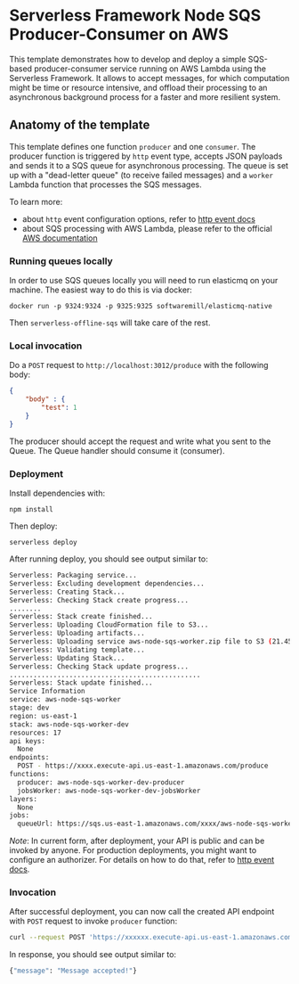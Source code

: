 # Serverless Framework Node SQS Producer-Consumer on AWS

This template demonstrates how to develop and deploy a simple SQS-based producer-consumer service running on AWS Lambda using the Serverless Framework. It allows to accept messages, for which computation might be time or resource intensive, and offload their processing to an asynchronous background process for a faster and more resilient system.

## Anatomy of the template

This template defines one function `producer` and one `consumer`. The producer function is triggered by `http` event type, accepts JSON payloads and sends it to a SQS queue for asynchronous processing. The queue is set up with a "dead-letter queue" (to receive failed messages) and a `worker` Lambda function that processes the SQS messages.

To learn more:

- about `http` event configuration options, refer to [http event docs](https://www.serverless.com/framework/docs/providers/aws/events/apigateway/)
- about SQS processing with AWS Lambda, please refer to the official [AWS documentation](https://docs.aws.amazon.com/lambda/latest/dg/with-sqs.html)

### Running queues locally

In order to use SQS queues locally you will need to run elasticmq on your machine. The easiest way to do this is via docker:

```
docker run -p 9324:9324 -p 9325:9325 softwaremill/elasticmq-native
```

Then `serverless-offline-sqs` will take care of the rest.


### Local invocation

Do a `POST` request to `http://localhost:3012/produce` with the following body:

```json
{
    "body" : {
        "test": 1
    }
}

```
The producer should accept the request and write what you sent to the Queue. The Queue handler should consume it (consumer).


### Deployment

Install dependencies with:

```
npm install
```

Then deploy:

```
serverless deploy
```

After running deploy, you should see output similar to:

```bash
Serverless: Packaging service...
Serverless: Excluding development dependencies...
Serverless: Creating Stack...
Serverless: Checking Stack create progress...
........
Serverless: Stack create finished...
Serverless: Uploading CloudFormation file to S3...
Serverless: Uploading artifacts...
Serverless: Uploading service aws-node-sqs-worker.zip file to S3 (21.45 MB)...
Serverless: Validating template...
Serverless: Updating Stack...
Serverless: Checking Stack update progress...
................................................
Serverless: Stack update finished...
Service Information
service: aws-node-sqs-worker
stage: dev
region: us-east-1
stack: aws-node-sqs-worker-dev
resources: 17
api keys:
  None
endpoints:
  POST - https://xxxx.execute-api.us-east-1.amazonaws.com/produce
functions:
  producer: aws-node-sqs-worker-dev-producer
  jobsWorker: aws-node-sqs-worker-dev-jobsWorker
layers:
  None
jobs:
  queueUrl: https://sqs.us-east-1.amazonaws.com/xxxx/aws-node-sqs-worker-dev-jobs
```


_Note_: In current form, after deployment, your API is public and can be invoked by anyone. For production deployments, you might want to configure an authorizer. For details on how to do that, refer to [http event docs](https://www.serverless.com/framework/docs/providers/aws/events/apigateway/).

### Invocation

After successful deployment, you can now call the created API endpoint with `POST` request to invoke `producer` function:

```bash
curl --request POST 'https://xxxxxx.execute-api.us-east-1.amazonaws.com/produce' --header 'Content-Type: application/json' --data-raw '{"name": "John"}'
```

In response, you should see output similar to:

```bash
{"message": "Message accepted!"}
```
